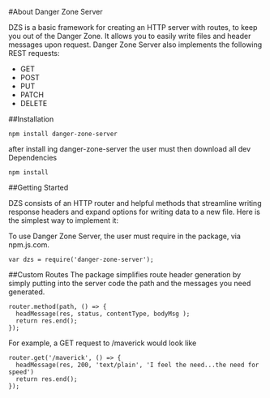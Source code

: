 #About Danger Zone Server

DZS is a basic framework for creating an HTTP server with routes, to keep you out of the Danger Zone.  It allows you to easily write files and header messages upon request. Danger Zone Server also implements the following REST requests:

* GET
* POST
* PUT
* PATCH
* DELETE

##Installation

```
npm install danger-zone-server
```

after install ing danger-zone-server the user must then download all dev Dependencies

```
npm install
```

##Getting Started

DZS consists of an HTTP router and helpful methods that streamline writing response headers and expand options for writing data to a new file. Here is the simplest way to implement it:

To use Danger Zone Server, the user must require in the package, via npm.js.com.

```
var dzs = require('danger-zone-server');
```

##Custom Routes
The package simplifies route header generation by simply putting into the server code the path and the messages you need generated.

```
router.method(path, () => {
  headMessage(res, status, contentType, bodyMsg );
  return res.end();
});
```

For example, a GET request to /maverick would look like

```
router.get('/maverick', () => {
  headMessage(res, 200, 'text/plain', 'I feel the need...the need for speed')
  return res.end();
});
```
